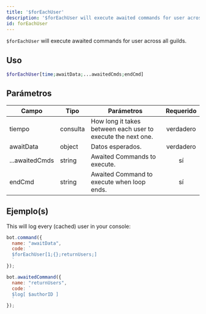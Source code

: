 ```yaml
---
title: '$forEachUser'
description: '$forEachUser will execute awaited commands for user across all guilds.'
id: forEachUser
---
```


`$forEachUser` will execute awaited commands for user across all guilds.

## Uso

```php
$forEachUser[time;awaitData;...awaitedCmds;endCmd]
```

## Parámetros

| Campo          | Tipo     | Parámetros                                                   | Requerido |
| -------------- | -------- | ------------------------------------------------------------ |:---------:|
| tiempo         | consulta | How long it takes between each user to execute the next one. | verdadero |
| awaitData      | object   | Datos esperados.                                             | verdadero |
| ...awaitedCmds | string   | Awaited Commands to execute.                                 |    sí     |
| endCmd         | string   | Awaited Command to execute when loop ends.                   |    sí     |

## Ejemplo(s)

This will log every (cached) user in your console:

```javascript
bot.command({
  name: "awaitData",
  code: `
  $forEachUser[1;{};returnUsers;]
  `
});

bot.awaitedCommand({
  name: "returnUsers",
  code: `
  $log[ $authorID ]
  `
});
```
